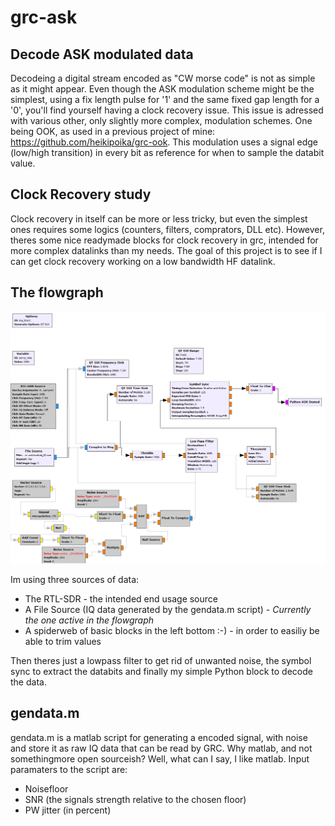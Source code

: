 # grc-ask


## Decode ASK modulated data

Decodeing a digital stream encoded as "CW morse code" is not as simple as it might appear. Even though the ASK modulation scheme might be the simplest, using a fix length pulse for '1' and the same fixed gap length for a '0', you'll find yourself having a clock recovery issue. This issue is adressed with various
other, only slightly more complex, modulation schemes. One being OOK, as used in a previous project of mine: https://github.com/heikipoika/grc-ook.
This modulation uses a signal edge (low/high transition) in every bit as reference for when to sample the databit value.

## Clock Recovery study

Clock recovery in itself can be more or less tricky, but even the simplest ones requires some logics (counters, filters, comprators, DLL etc). However, theres some nice readymade blocks for clock recovery in grc, intended for more complex datalinks than my needs. The goal of this project is to see if I can get clock recovery working on a low bandwidth HF datalink.

## The flowgraph

![Flowgraph](/images/grc-ask.grc.png)
 
Im using three sources of data:
* The RTL-SDR - the intended end usage source
* A File Source (IQ data generated by the gendata.m script) - *Currently the one active in the flowgraph*
* A spiderweb of basic blocks in the left bottom :-) - in order to easiliy be able to trim values 

Then theres just a lowpass filter to get rid of unwanted noise, the symbol sync to extract the databits and finally my simple Python block to
decode the data.

## gendata.m

gendata.m is a matlab script for generating a encoded signal, with noise and store it as raw IQ data that can be read by GRC. Why matlab, and not somethingmore open sourceish? Well, what can I say, I like matlab. Input paramaters to the script are:
* Noisefloor
* SNR (the signals strength relative to the chosen floor)
* PW jitter (in percent)

